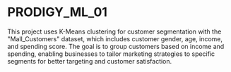 # PRODIGY_ML_01
 This project uses K-Means clustering for customer segmentation with the "Mall_Customers" dataset, which includes customer gender, age, income, and spending score. The goal is to group customers based on income and spending, enabling businesses to tailor marketing strategies to specific segments for better targeting and customer satisfaction.

